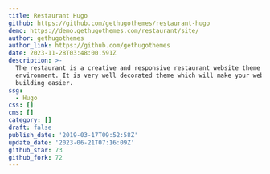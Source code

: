 ```yaml
---
title: Restaurant Hugo
github: https://github.com/gethugothemes/restaurant-hugo
demo: https://demo.gethugothemes.com/restaurant/site/
author: gethugothemes
author_link: https://github.com/gethugothemes
date: 2023-11-28T03:48:00.591Z
description: >-
  The restaurant is a creative and responsive restaurant website theme in Hugo
  environment. It is very well decorated theme which will make your website
  building easier.
ssg:
  - Hugo
css: []
cms: []
category: []
draft: false
publish_date: '2019-03-17T09:52:58Z'
update_date: '2023-06-21T07:16:09Z'
github_star: 73
github_fork: 72
---
```

